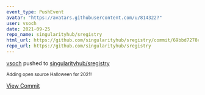 ```yaml
---
event_type: PushEvent
avatar: "https://avatars.githubusercontent.com/u/814322?"
user: vsoch
date: 2021-09-25
repo_name: singularityhub/sregistry
html_url: https://github.com/singularityhub/sregistry/commit/69bbd7278cbe863f9c9a67194c737f7aff1b6929
repo_url: https://github.com/singularityhub/sregistry
---
```


<a href='https://github.com/vsoch' target='_blank'>vsoch</a> pushed to <a href='https://github.com/singularityhub/sregistry' target='_blank'>singularityhub/sregistry</a>

<small>Adding open source Halloween for 2021!</small>

<a href='https://github.com/singularityhub/sregistry/commit/69bbd7278cbe863f9c9a67194c737f7aff1b6929' target='_blank'>View Commit</a>